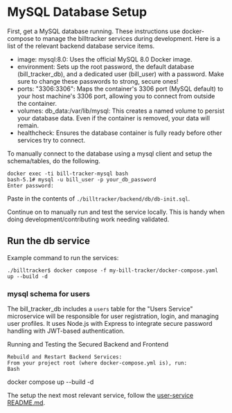# MySQL Database Setup

First, get a MySQL database running. These instructions use docker-compose to manage the billtracker services during development. Here is a list of the relevant backend database service items.

- image: mysql:8.0: Uses the official MySQL 8.0 Docker image.
- environment: Sets up the root password, the default database (bill_tracker_db), and a dedicated user (bill_user) with a password. Make sure to change these passwords to strong, secure ones!
- ports: "3306:3306": Maps the container's 3306 port (MySQL default) to your host machine's 3306 port, allowing you to connect from outside the container.
- volumes: db_data:/var/lib/mysql: This creates a named volume to persist your database data. Even if the container is removed, your data will remain.
- healthcheck: Ensures the database container is fully ready before other services try to connect.


To manually connect to the database using a mysql client and setup the schema/tables, do the following.
```
docker exec -ti bill-tracker-mysql bash
bash-5.1# mysql -u bill_user -p your_db_password
Enter password: 
```
Paste in the contents of `./billtracker/backend/db/db-init.sql`.

Continue on to manually run and test the service locally. This is handy when doing development/contributing work needing validated.

## Run the db service

Example command to run the services:
```
./billtracker$ docker compose -f my-bill-tracker/docker-compose.yaml up --build -d
```


### mysql schema for users

The bill_tracker_db includes a `users` table for the "Users Service" microservice will be responsible for user registration, login, and managing user profiles. It uses Node.js with Express to integrate secure password handling with JWT-based authentication.


 Running and Testing the Secured Backend and Frontend

    Rebuild and Restart Backend Services:
    From your project root (where docker-compose.yml is), run:
    Bash

docker compose up --build -d

The setup the next most relevant service, follow the [user-service README.md](../user-service/README.md).






